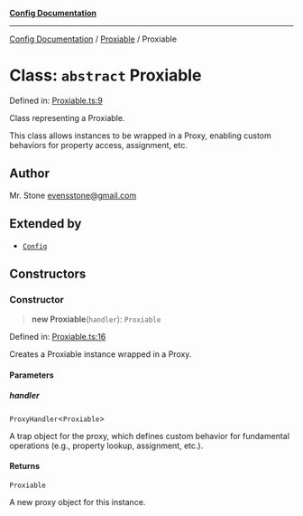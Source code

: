 [**Config Documentation**](../../README.md)

***

[Config Documentation](../../README.md) / [Proxiable](../README.md) / Proxiable

# Class: `abstract` Proxiable

Defined in: [Proxiable.ts:9](https://github.com/stone-foundation/stone-js-config/blob/67901ab774239d1e9fe3a0b26ada0e68e958096e/src/Proxiable.ts#L9)

Class representing a Proxiable.

This class allows instances to be wrapped in a Proxy, enabling custom behaviors for property access, assignment, etc.

## Author

Mr. Stone <evensstone@gmail.com>

## Extended by

- [`Config`](../../Config/classes/Config.md)

## Constructors

### Constructor

> **new Proxiable**(`handler`): `Proxiable`

Defined in: [Proxiable.ts:16](https://github.com/stone-foundation/stone-js-config/blob/67901ab774239d1e9fe3a0b26ada0e68e958096e/src/Proxiable.ts#L16)

Creates a Proxiable instance wrapped in a Proxy.

#### Parameters

##### handler

`ProxyHandler`\<`Proxiable`\>

A trap object for the proxy, which defines custom behavior for fundamental operations (e.g., property lookup, assignment, etc.).

#### Returns

`Proxiable`

A new proxy object for this instance.
